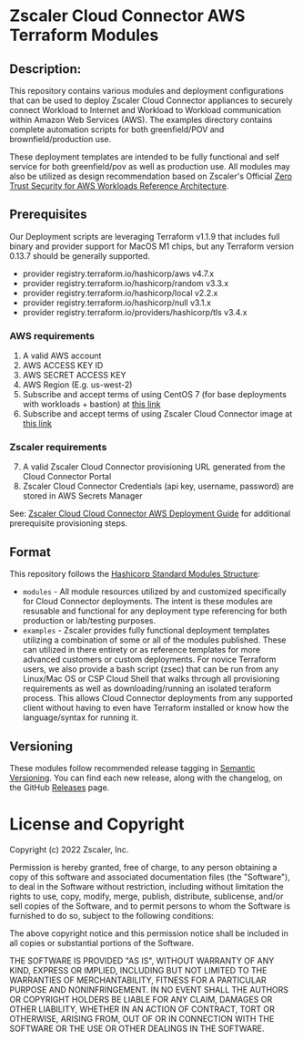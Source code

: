 # Zscaler Cloud Connector AWS Terraform Modules

## Description:
This repository contains various modules and deployment configurations that can be used to deploy Zscaler Cloud Connector appliances to securely connect Workload to Internet and Workload to Workload communication within Amazon Web Services (AWS). The examples directory contains complete automation scripts for both greenfield/POV and brownfield/production use.

These deployment templates are intended to be fully functional and self service for both greenfield/pov as well as production use. All modules may also be utilized as design recommendation based on Zscaler's Official [Zero Trust Security for AWS Workloads Reference Architecture](https://help.zscaler.com/cloud-connector/zero-trust-security-aws-workloads-zscaler-cloud-connector).

## Prerequisites

Our Deployment scripts are leveraging Terraform v1.1.9 that includes full binary and provider support for MacOS M1 chips, but any Terraform version 0.13.7 should be generally supported.

- provider registry.terraform.io/hashicorp/aws v4.7.x
- provider registry.terraform.io/hashicorp/random v3.3.x
- provider registry.terraform.io/hashicorp/local v2.2.x
- provider registry.terraform.io/hashicorp/null v3.1.x
- provider registry.terraform.io/providers/hashicorp/tls v3.4.x

### AWS requirements
1. A valid AWS account
2. AWS ACCESS KEY ID
3. AWS SECRET ACCESS KEY
4. AWS Region (E.g. us-west-2)
5. Subscribe and accept terms of using CentOS 7 (for base deployments with workloads + bastion) at [this link](https://aws.amazon.com/marketplace/pp/B00O7WM7QW/)
6. Subscribe and accept terms of using Zscaler Cloud Connector image at [this link](https://aws.amazon.com/marketplace/pp/prodview-cvzx4oiv7oljm)

### Zscaler requirements
7. A valid Zscaler Cloud Connector provisioning URL generated from the Cloud Connector Portal
8. Zscaler Cloud Connector Credentials (api key, username, password) are stored in AWS Secrets Manager

See: [Zscaler Cloud Cloud Connector AWS Deployment Guide](https://help.zscaler.com/cloud-connector/deploying-cloud-connector-amazon-web-services) for additional prerequisite provisioning steps.

## Format

This repository follows the [Hashicorp Standard Modules Structure](https://www.terraform.io/registry/modules/publish):

* `modules` - All module resources utilized by and customized specifically for Cloud Connector deployments. The intent is these modules are resusable and functional for any deployment type referencing for both production or lab/testing purposes.
* `examples` - Zscaler provides fully functional deployment templates utilizing a combination of some or all of the modules published. These can utilized in there entirety or as reference templates for more advanced customers or custom deployments. For novice Terraform users, we also provide a bash script (zsec) that can be run from any Linux/Mac OS or CSP Cloud Shell that walks through all provisioning requirements as well as downloading/running an isolated teraform process. This allows Cloud Connector deployments from any supported client without having to even have Terraform installed or know how the language/syntax for running it.

## Versioning

These modules follow recommended release tagging in [Semantic Versioning](http://semver.org/). You can find each new release,
along with the changelog, on the GitHub [Releases](https://github.com/zscaler/terraform-aws-cloud-connector-modules/releases) page.

# License and Copyright

Copyright (c) 2022 Zscaler, Inc.

Permission is hereby granted, free of charge, to any person obtaining a copy
of this software and associated documentation files (the "Software"), to deal
in the Software without restriction, including without limitation the rights
to use, copy, modify, merge, publish, distribute, sublicense, and/or sell
copies of the Software, and to permit persons to whom the Software is
furnished to do so, subject to the following conditions:

The above copyright notice and this permission notice shall be included in all
copies or substantial portions of the Software.

THE SOFTWARE IS PROVIDED "AS IS", WITHOUT WARRANTY OF ANY KIND, EXPRESS OR
IMPLIED, INCLUDING BUT NOT LIMITED TO THE WARRANTIES OF MERCHANTABILITY,
FITNESS FOR A PARTICULAR PURPOSE AND NONINFRINGEMENT. IN NO EVENT SHALL THE
AUTHORS OR COPYRIGHT HOLDERS BE LIABLE FOR ANY CLAIM, DAMAGES OR OTHER
LIABILITY, WHETHER IN AN ACTION OF CONTRACT, TORT OR OTHERWISE, ARISING FROM,
OUT OF OR IN CONNECTION WITH THE SOFTWARE OR THE USE OR OTHER DEALINGS IN THE
SOFTWARE.